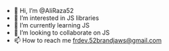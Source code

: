 - 👋 Hi, I’m @AliRaza52
- 👀 I’m interested in JS libraries
- 🌱 I’m currently learning JS
- 💞️ I’m looking to collaborate on JS
- 📫 How to reach me frdev.52brandjaws@gmail.com

<!---
AliRaza52/AliRaza52 is a ✨ special ✨ repository because its `README.md` (this file) appears on your GitHub profile.
You can click the Preview link to take a look at your changes.
--->
